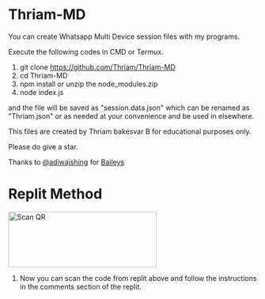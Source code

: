 # Thriam-MD
You can create Whatsapp Multi Device session files with my programs.

Execute the following codes in CMD or Termux.

1. git clone https://github.com/Thriam/Thriam-MD
2. cd Thriam-MD
3. npm install or unzip the node_modules.zip
4. node index.js

and the file will be saved as "session.data.json" which can be renamed as "Thriam.json" or as needed at your convenience and be used in elsewhere.

This files are created by Thriam bakesvar B for educational purposes only.

Please do give a star.

Thanks to
<a href="https://github.com/adiwajshing">@adiwajshing</a> for <a href="https://github.com/adiwajshing/Baileys">Baileys</a>

# Replit Method
<a href="https://replit.com/@Thriam/Thriam-MD" rel="nofollow"><img align="center" src="https://i.ytimg.com/vi/z1pHOjIkmh4/maxresdefault.jpg" alt="Scan QR" height="112" width="300" data-canonical-src="https://i.ytimg.com/vi/z1pHOjIkmh4/maxresdefault.jpg" style="max-width: 100%;"></a>
1. Now you can scan the code from replit above and follow the instructions in the comments section of the replit.
